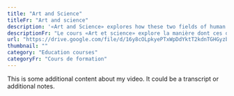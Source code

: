 ```yaml
---
title: "Art and Science"
titleFr: "Art and science"
description: '«Art and Science» explores how these two fields of human endeavor have influenced and complemented each other throughout time. With contributions from leading museum specialists, this course offers a unique perspective on the intersections of science and art, and how they continue to shape our understanding of the world today.'
descriptionFr: "Le cours «Art et science» explore la manière dont ces deux domaines de l'activité humaine se sont influencés et complétés à travers le temps. Grâce aux contributions d'éminents spécialistes des musées, ce cours offre une perspective unique sur les intersections de la science et de l'art, et sur la manière dont elles continuent à façonner notre compréhension du monde d'aujourd'hui."
url: "https://drive.google.com/file/d/16y8cOLpkyePTxWpDdYktT2kdnTGHGyzb/preview"
thumbnail: ""
category: "Education courses"
categoryFr: "Cours de formation"
---
```


This is some additional content about my video. It could be a transcript or additional notes.